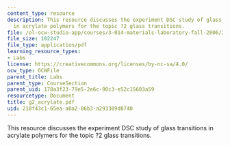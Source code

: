 ```yaml
---
content_type: resource
description: This resource discusses the experiment DSC study of glass transitions
  in acrylate polymers for the topic ?2 glass transitions.
file: /ol-ocw-studio-app/courses/3-014-materials-laboratory-fall-2006/210f43c165eaa0a206b3a293309d8740_g2_acrylate.pdf
file_size: 102247
file_type: application/pdf
learning_resource_types:
- Labs
license: https://creativecommons.org/licenses/by-nc-sa/4.0/
ocw_type: OCWFile
parent_title: Labs
parent_type: CourseSection
parent_uid: 178a3f23-79e5-2e6c-90c3-e52c15603a59
resourcetype: Document
title: g2_acrylate.pdf
uid: 210f43c1-65ea-a0a2-06b3-a293309d8740
---
```

This resource discusses the experiment DSC study of glass transitions in acrylate polymers for the topic ?2 glass transitions.